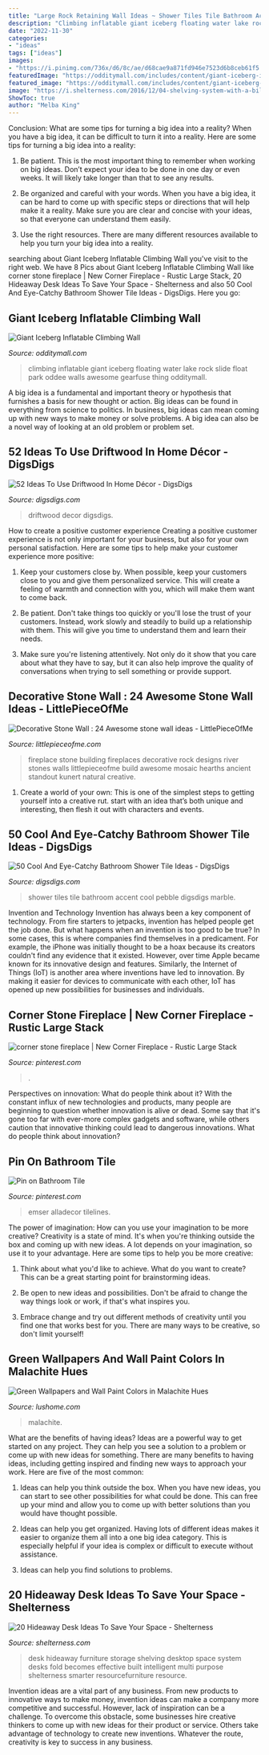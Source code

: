 ```yaml
---
title: "Large Rock Retaining Wall Ideas ~ Shower Tiles Tile Bathroom Accent Cool Pebble Digsdigs Marble"
description: "Climbing inflatable giant iceberg floating water lake rock slide float park oddee walls awesome gearfuse thing odditymall"
date: "2022-11-30"
categories:
- "ideas"
tags: ["ideas"]
images:
- "https://i.pinimg.com/736x/d6/8c/ae/d68cae9a871fd946e7523d6b8ceb61f5.jpg"
featuredImage: "https://odditymall.com/includes/content/giant-iceberg-inflatable-climbing-wall-3.jpg"
featured_image: "https://odditymall.com/includes/content/giant-iceberg-inflatable-climbing-wall-3.jpg"
image: "https://i.shelterness.com/2016/12/04-shelving-system-with-a-bilt-in-desktop.jpg"
ShowToc: true
author: "Melba King"
---
```



Conclusion: What are some tips for turning a big idea into a reality?
When you have a big idea, it can be difficult to turn it into a reality. Here are some tips for turning a big idea into a reality:
1. Be patient. This is the most important thing to remember when working on big ideas. Don’t expect your idea to be done in one day or even weeks. It will likely take longer than that to see any results.

2. Be organized and careful with your words. When you have a big idea, it can be hard to come up with specific steps or directions that will help make it a reality. Make sure you are clear and concise with your ideas, so that everyone can understand them easily.

3. Use the right resources. There are many different resources available to help you turn your big idea into a reality.

	

		
searching about Giant Iceberg Inflatable Climbing Wall you've visit to the right web. We have 8 Pics about Giant Iceberg Inflatable Climbing Wall like corner stone fireplace | New Corner Fireplace - Rustic Large Stack, 20 Hideaway Desk Ideas To Save Your Space - Shelterness and also 50 Cool And Eye-Catchy Bathroom Shower Tile Ideas - DigsDigs. Here you go:
		
    
## Giant Iceberg Inflatable Climbing Wall

<img loading=lazy src="https://odditymall.com/includes/content/giant-iceberg-inflatable-climbing-wall-3.jpg" onerror="this.onerror=null;this.src='https://tse1.mm.bing.net/th?id=OIP.C39vadxgK6qhTye3X-D-ZQHaFh&amp;pid=15.1';" alt="Giant Iceberg Inflatable Climbing Wall">

_Source: odditymall.com_

>climbing inflatable giant iceberg floating water lake rock slide float park oddee walls awesome gearfuse thing odditymall. 

	

A big idea is a fundamental and important theory or hypothesis that furnishes a basis for new thought or action. Big ideas can be found in everything from science to politics. In business, big ideas can mean coming up with new ways to make money or solve problems. A big idea can also be a novel way of looking at an old problem or problem set.

    
## 52 Ideas To Use Driftwood In Home Décor - DigsDigs

<img loading=lazy src="https://www.digsdigs.com/photos/ideas-to-use-driftwood-in-home-decor-35.jpg" onerror="this.onerror=null;this.src='https://tse2.mm.bing.net/th?id=OIP.rIEcS8OP17iq6vXUCIrKkgHaJ4&amp;pid=15.1';" alt="52 Ideas To Use Driftwood In Home Décor - DigsDigs">

_Source: digsdigs.com_

>driftwood decor digsdigs. 

	

How to create a positive customer experience
Creating a positive customer experience is not only important for your business, but also for your own personal satisfaction. Here are some tips to help make your customer experience more positive:
1. Keep your customers close by. When possible, keep your customers close to you and give them personalized service. This will create a feeling of warmth and connection with you, which will make them want to come back.

2. Be patient. Don't take things too quickly or you'll lose the trust of your customers. Instead, work slowly and steadily to build up a relationship with them. This will give you time to understand them and learn their needs.

3. Make sure you're listening attentively. Not only do it show that you care about what they have to say, but it can also help improve the quality of conversations when trying to sell something or provide support.

    
## Decorative Stone Wall : 24 Awesome Stone Wall Ideas - LittlePieceOfMe

<img loading=lazy src="http://littlepieceofme.com/wp-content/uploads/2014/09/8a.jpg" onerror="this.onerror=null;this.src='https://tse1.mm.bing.net/th?id=OIP.1apu2WevmpD51v8SyjMwpAAAAA&amp;pid=15.1';" alt="Decorative Stone Wall : 24 Awesome stone wall ideas - LittlePieceOfMe">

_Source: littlepieceofme.com_

>fireplace stone building fireplaces decorative rock designs river stones walls littlepieceofme build awesome mosaic hearths ancient standout kunert natural creative. 

	

1. Create a world of your own: This is one of the simplest steps to getting yourself into a creative rut. start with an idea that’s both unique and interesting, then flesh it out with characters and events.

    
## 50 Cool And Eye-Catchy Bathroom Shower Tile Ideas - DigsDigs

<img loading=lazy src="https://www.digsdigs.com/photos/09-large-charcoal-shower-tiles-with-a-pebble-accent.jpg" onerror="this.onerror=null;this.src='https://tse4.mm.bing.net/th?id=OIP.wWrb2gDNgTf8Wh0a5sHQ7QHaLG&amp;pid=15.1';" alt="50 Cool And Eye-Catchy Bathroom Shower Tile Ideas - DigsDigs">

_Source: digsdigs.com_

>shower tiles tile bathroom accent cool pebble digsdigs marble. 

	

Invention and Technology
Invention has always been a key component of technology. From fire starters to jetpacks, invention has helped people get the job done. But what happens when an invention is too good to be true? In some cases, this is where companies find themselves in a predicament. For example, the iPhone was initially thought to be a hoax because its creators couldn't find any evidence that it existed. However, over time Apple became known for its innovative design and features. Similarly, the Internet of Things (IoT) is another area where inventions have led to innovation. By making it easier for devices to communicate with each other, IoT has opened up new possibilities for businesses and individuals.

    
## Corner Stone Fireplace | New Corner Fireplace - Rustic Large Stack

<img loading=lazy src="https://i.pinimg.com/736x/e7/8e/34/e78e3415b78cc38a32f2d70b90e3c9b9--corner-stone-fireplace-corner-fireplaces.jpg" onerror="this.onerror=null;this.src='https://tse1.mm.bing.net/th?id=OIP.lKE3FCYxBl_nzY-JsQfOawHaJ4&amp;pid=15.1';" alt="corner stone fireplace | New Corner Fireplace - Rustic Large Stack">

_Source: pinterest.com_

>. 

	

Perspectives on innovation: What do people think about it?
With the constant influx of new technologies and products, many people are beginning to question whether innovation is alive or dead. Some say that it's gone too far with ever-more complex gadgets and software, while others caution that innovative thinking could lead to dangerous innovations. What do people think about innovation?

    
## Pin On Bathroom Tile

<img loading=lazy src="https://i.pinimg.com/736x/d6/8c/ae/d68cae9a871fd946e7523d6b8ceb61f5.jpg" onerror="this.onerror=null;this.src='https://tse3.mm.bing.net/th?id=OIP.IMCl6s-PPlcN2-ISvp2hygHaLG&amp;pid=15.1';" alt="Pin on Bathroom Tile">

_Source: pinterest.com_

>emser alladecor tilelines. 

	

The power of imagination: How can you use your imagination to be more creative?
Creativity is a state of mind. It's when you're thinking outside the box and coming up with new ideas. A lot depends on your imagination, so use it to your advantage. Here are some tips to help you be more creative:
1. Think about what you'd like to achieve. What do you want to create? This can be a great starting point for brainstorming ideas.

2. Be open to new ideas and possibilities. Don't be afraid to change the way things look or work, if that's what inspires you.

3. Embrace change and try out different methods of creativity until you find one that works best for you. There are many ways to be creative, so don't limit yourself!

    
## Green Wallpapers And Wall Paint Colors In Malachite Hues

<img loading=lazy src="https://www.lushome.com/wp-content/uploads/2015/04/modern-wall-design-malachite-green-color-10.jpg" onerror="this.onerror=null;this.src='https://tse1.mm.bing.net/th?id=OIP.nm6vHKUcDjqd1PgFCdUqzwAAAA&amp;pid=15.1';" alt="Green Wallpapers and Wall Paint Colors in Malachite Hues">

_Source: lushome.com_

>malachite. 

	

What are the benefits of having ideas?
Ideas are a powerful way to get started on any project. They can help you see a solution to a problem or come up with new ideas for something. There are many benefits to having ideas, including getting inspired and finding new ways to approach your work. Here are five of the most common: 
1. Ideas can help you think outside the box. When you have new ideas, you can start to see other possibilities for what could be done. This can free up your mind and allow you to come up with better solutions than you would have thought possible. 

2. Ideas can help you get organized. Having lots of different ideas makes it easier to organize them all into a one big idea category. This is especially helpful if your idea is complex or difficult to execute without assistance. 

3. Ideas can help you find solutions to problems.

    
## 20 Hideaway Desk Ideas To Save Your Space - Shelterness

<img loading=lazy src="https://i.shelterness.com/2016/12/04-shelving-system-with-a-bilt-in-desktop.jpg" onerror="this.onerror=null;this.src='https://tse1.mm.bing.net/th?id=OIP.T8tQNPfoO68FGaLatHFPAgHaKH&amp;pid=15.1';" alt="20 Hideaway Desk Ideas To Save Your Space - Shelterness">

_Source: shelterness.com_

>desk hideaway furniture storage shelving desktop space system desks fold becomes effective built intelligent multi purpose shelterness smarter resourcefurniture resource. 

	

Invention ideas are a vital part of any business. From new products to innovative ways to make money, invention ideas can make a company more competitive and successful. However, lack of inspiration can be a challenge. To overcome this obstacle, some businesses hire creative thinkers to come up with new ideas for their product or service. Others take advantage of technology to create new inventions. Whatever the route, creativity is key to success in any business.

